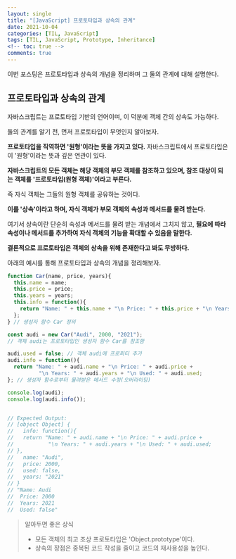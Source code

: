```yaml
---
layout: single
title: "[JavaScript] 프로토타입과 상속의 관계"
date: 2021-10-04
categories: [TIL, JavaScript]
tags: [TIL, JavaScript, Prototype, Inheritance]
<!-- toc: true -->
comments: true
---
```



이번 포스팅은 프로토타입과 상속의 개념을 정리하며 그 둘의 관계에 대해 설명한다.  

## 프로토타입과 상속의 관계
자바스크립트는 프로토타입 기반의 언어이며, 이 덕분에 객체 간의 상속도 가능하다.

둘의 관계를 알기 전, 먼저 프로토타입이 무엇인지 알아보자.

**프로토타입을 직역하면 '원형'이라는 뜻을 가지고 있다.** 자바스크립트에서 프로토타입은 이 '원형'이라는 뜻과 깊은 연관이 있다.

**자바스크립트의 모든 객체는 해당 객체의 부모 객체를 참조하고 있으며, 참조 대상이 되는 객체를 '프로토타입(원형 객체)'이라고 부른다.**

즉 자식 객체는 그들의 원형 객체를 공유하는 것이다. 

**이를 '상속'이라고 하며, 자식 객체가 부모 객체의 속성과 메서드를 물려 받는다.** 

여기서 상속이란 단순히 속성과 메서드를 물려 받는 개념에서 그치지 않고, **필요에 따라 속성이나 메서드를 추가하여 자식 객체의 기능을 확대할 수 있음을 말한다.**

**결론적으로 프로토타입은 객체의 상속을 위해 존재한다고 봐도 무방하다.** 


아래의 예시를 통해 프로토타입과 상속의 개념을 정리해보자.
```javascript
function Car(name, price, years){
  this.name = name;
  this.price = price;
  this.years = years;
  this.info = function(){
    return "Name: " + this.name + "\n Price: " + this.price + "\n Years: " + this.years;
  };
} // 생성자 함수 Car 정의

const audi = new Car("Audi", 2000, "2021"); 
// 객체 audi는 프로토타입인 생성자 함수 Car를 참조함

audi.used = false; // 객체 audi에 프로퍼티 추가
audi.info = function(){
  return "Name: " + audi.name + "\n Price: " + audi.price + 
          "\n Years: " + audi.years + "\n Used: " + audi.used;
}; // 생성자 함수로부터 물려받은 메서드 수정(오버라이딩)

console.log(audi);
console.log(audi.info());


// Expected Output:
// [object Object] {
//   info: function(){
//   return "Name: " + audi.name + "\n Price: " + audi.price + 
//           "\n Years: " + audi.years + "\n Used: " + audi.used;
// },
//   name: "Audi",
//   price: 2000,
//   used: false,
//   years: "2021"
// }
// "Name: Audi
//  Price: 2000
//  Years: 2021
//  Used: false"
```


> 알아두면 좋은 상식
> - 모든 객체의 최고 조상 프로토타입은 'Object.prototype'이다.
> - 상속의 장점은 중복된 코드 작성을 줄이고 코드의 재사용성을 높인다.
